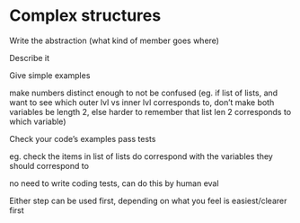 # Complex structures

Write the abstraction (what kind of member goes where)

Describe it

Give simple examples

make numbers distinct enough to not be confused (eg. if list of lists, and want to see which outer lvl vs inner lvl corresponds to, don’t make both variables be length 2, else harder to remember that list len 2 corresponds to which variable)

Check your code’s examples pass tests

eg. check the items in list of lists do correspond with the variables they should correspond to

no need to write coding tests, can do this by human eval

Either step can be used first, depending on what you feel is easiest/clearer first